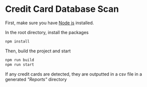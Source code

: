 # Credit Card Database Scan

First, make sure you have [Node js](https://nodejs.org/en/download/) installed.

In the root directory, install the packages

```bash
npm install
```

Then, build the project and start

```bash
npm run build
npm run start
```

If any credit cards are detected, they are outputted in a csv file in a generated *"Reports"* directory
